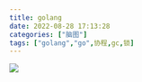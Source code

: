 ```yaml
---
title: golang
date: 2022-08-28 17:13:28
categories: ["脑图"]
tags: ["golang","go",协程,gc,锁]
---
```

![](/images/golang.png)
